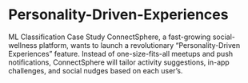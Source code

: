 # Personality-Driven-Experiences
ML Classification Case Study  ConnectSphere, a fast-growing social-wellness platform, wants to launch a revolutionary “Personality-Driven Experiences” feature. Instead of one-size-fits-all meetups and push notifications, ConnectSphere will tailor activity suggestions, in-app challenges, and social nudges based on each user’s.
